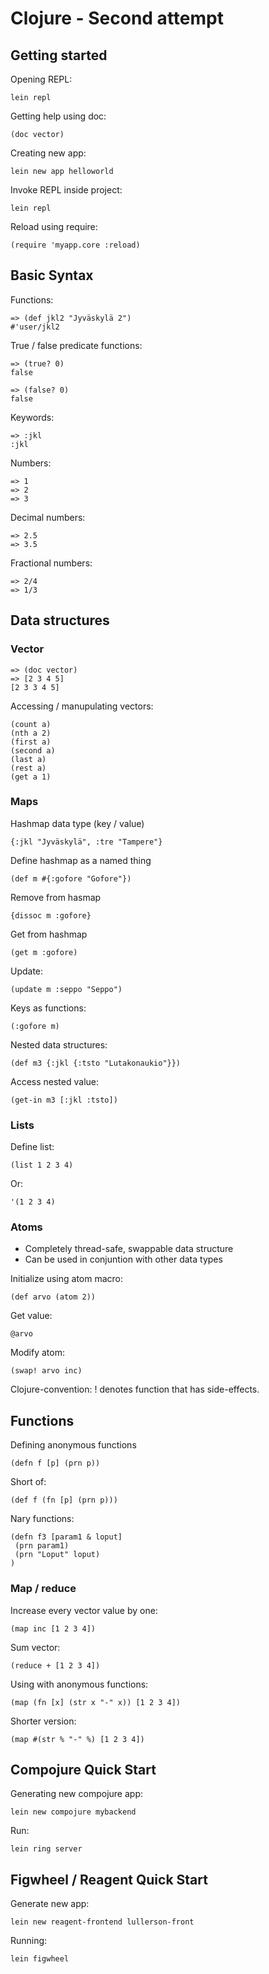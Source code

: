 # Clojure - Second attempt

## Getting started

Opening REPL:

	lein repl

Getting help using doc:

	(doc vector)

Creating new app:

	lein new app helloworld

Invoke REPL inside project:

	lein repl

Reload using require:

	(require 'myapp.core :reload)

## Basic Syntax

Functions:

	=> (def jkl2 "Jyväskylä 2")
	#'user/jkl2

True / false predicate functions:

	=> (true? 0)
	false

	=> (false? 0)
	false

Keywords:

	=> :jkl
	:jkl

Numbers:

	=> 1
	=> 2
	=> 3

Decimal numbers:

	=> 2.5
	=> 3.5

Fractional numbers:

	=> 2/4
	=> 1/3

## Data structures

### Vector

	=> (doc vector)
	=> [2 3 4 5]
	[2 3 3 4 5]

Accessing / manupulating vectors:

	(count a)
	(nth a 2)
	(first a)
	(second a)
	(last a)
	(rest a)
	(get a 1)

### Maps

Hashmap data type (key / value)

	{:jkl "Jyväskylä", :tre "Tampere"}

Define hashmap as a named thing

	(def m #{:gofore "Gofore"})

Remove from hasmap

	{dissoc m :gofore}

Get from hashmap

	(get m :gofore)

Update:

	(update m :seppo "Seppo")

Keys as functions:

	(:gofore m)

Nested data structures:

	(def m3 {:jkl {:tsto "Lutakonaukio"}})

Access nested value:

	(get-in m3 [:jkl :tsto])

### Lists

Define list:

	(list 1 2 3 4)

Or:

	'(1 2 3 4)

### Atoms

- Completely thread-safe, swappable data structure
- Can be used in conjuntion with other data types

Initialize using atom macro:

	(def arvo (atom 2))

Get value:

	@arvo

Modify atom:

	(swap! arvo inc)

Clojure-convention: ! denotes function that has side-effects.

## Functions

Defining anonymous functions

	(defn f [p] (prn p))

Short of:

	(def f (fn [p] (prn p)))

Nary functions:

	(defn f3 [param1 & loput]
	 (prn param1)
	 (prn "Loput" loput)
	)

### Map / reduce

Increase every vector value by one:

	(map inc [1 2 3 4])

Sum vector:

	(reduce + [1 2 3 4])

Using with anonymous functions:
	
	(map (fn [x] (str x "-" x)) [1 2 3 4])

Shorter version:

	(map #(str % "-" %) [1 2 3 4])

## Compojure Quick Start

Generating new compojure app:

	lein new compojure mybackend

Run:

	lein ring server

## Figwheel / Reagent Quick Start

Generate new app:

	lein new reagent-frontend lullerson-front

Running:

	lein figwheel
